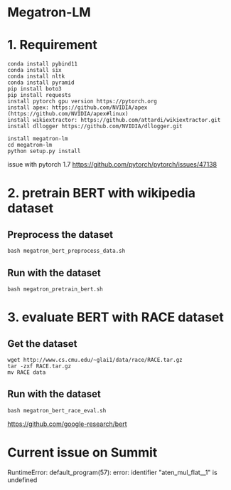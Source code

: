 # Megatron-LM
# 1. Requirement
```
conda install pybind11
conda install six
conda install nltk
conda install pyramid
pip install boto3
pip install requests
install pytorch gpu version https://pytorch.org
install apex: https://github.com/NVIDIA/apex (https://github.com/NVIDIA/apex#linux)
install wikiextractor: https://github.com/attardi/wikiextractor.git
install dllogger https://github.com/NVIDIA/dllogger.git

install megatron-lm
cd megatrom-lm
python setup.py install
```

issue with pytorch 1.7
https://github.com/pytorch/pytorch/issues/47138

# 2. pretrain BERT with wikipedia dataset
## Preprocess the dataset
```
bash megatron_bert_preprocess_data.sh
```
## Run with the dataset
```
bash megatron_pretrain_bert.sh
```

# 3. evaluate BERT with RACE dataset
## Get the dataset
```
wget http://www.cs.cmu.edu/~glai1/data/race/RACE.tar.gz
tar -zxf RACE.tar.gz
mv RACE data
```
## Run with the dataset
```
bash megatron_bert_race_eval.sh
```

https://github.com/google-research/bert

# Current issue on Summit
RuntimeError: default_program(57): error: identifier "aten_mul_flat__1" is undefined
